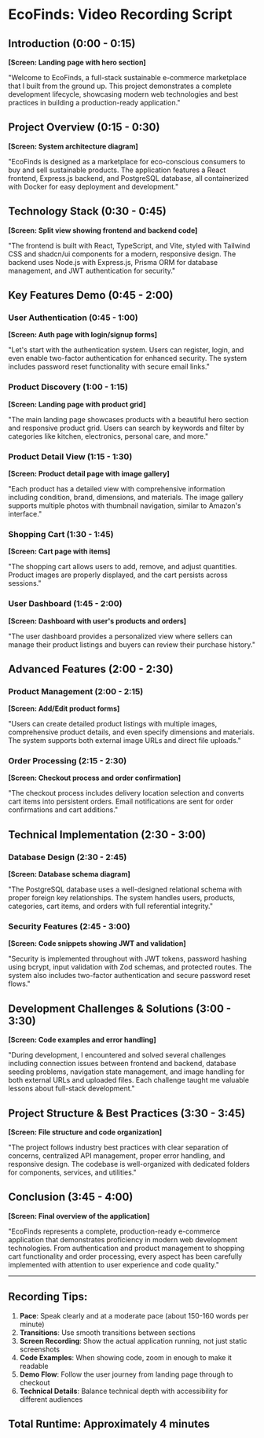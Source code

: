 # EcoFinds: Video Recording Script

## Introduction (0:00 - 0:15)
**[Screen: Landing page with hero section]**

"Welcome to EcoFinds, a full-stack sustainable e-commerce marketplace that I built from the ground up. This project demonstrates a complete development lifecycle, showcasing modern web technologies and best practices in building a production-ready application."

## Project Overview (0:15 - 0:30)
**[Screen: System architecture diagram]**

"EcoFinds is designed as a marketplace for eco-conscious consumers to buy and sell sustainable products. The application features a React frontend, Express.js backend, and PostgreSQL database, all containerized with Docker for easy deployment and development."

## Technology Stack (0:30 - 0:45)
**[Screen: Split view showing frontend and backend code]**

"The frontend is built with React, TypeScript, and Vite, styled with Tailwind CSS and shadcn/ui components for a modern, responsive design. The backend uses Node.js with Express.js, Prisma ORM for database management, and JWT authentication for security."

## Key Features Demo (0:45 - 2:00)

### User Authentication (0:45 - 1:00)
**[Screen: Auth page with login/signup forms]**

"Let's start with the authentication system. Users can register, login, and even enable two-factor authentication for enhanced security. The system includes password reset functionality with secure email links."

### Product Discovery (1:00 - 1:15)
**[Screen: Landing page with product grid]**

"The main landing page showcases products with a beautiful hero section and responsive product grid. Users can search by keywords and filter by categories like kitchen, electronics, personal care, and more."

### Product Detail View (1:15 - 1:30)
**[Screen: Product detail page with image gallery]**

"Each product has a detailed view with comprehensive information including condition, brand, dimensions, and materials. The image gallery supports multiple photos with thumbnail navigation, similar to Amazon's interface."

### Shopping Cart (1:30 - 1:45)
**[Screen: Cart page with items]**

"The shopping cart allows users to add, remove, and adjust quantities. Product images are properly displayed, and the cart persists across sessions."

### User Dashboard (1:45 - 2:00)
**[Screen: Dashboard with user's products and orders]**

"The user dashboard provides a personalized view where sellers can manage their product listings and buyers can review their purchase history."

## Advanced Features (2:00 - 2:30)

### Product Management (2:00 - 2:15)
**[Screen: Add/Edit product forms]**

"Users can create detailed product listings with multiple images, comprehensive product details, and even specify dimensions and materials. The system supports both external image URLs and direct file uploads."

### Order Processing (2:15 - 2:30)
**[Screen: Checkout process and order confirmation]**

"The checkout process includes delivery location selection and converts cart items into persistent orders. Email notifications are sent for order confirmations and cart additions."

## Technical Implementation (2:30 - 3:00)

### Database Design (2:30 - 2:45)
**[Screen: Database schema diagram]**

"The PostgreSQL database uses a well-designed relational schema with proper foreign key relationships. The system handles users, products, categories, cart items, and orders with full referential integrity."

### Security Features (2:45 - 3:00)
**[Screen: Code snippets showing JWT and validation]**

"Security is implemented throughout with JWT tokens, password hashing using bcrypt, input validation with Zod schemas, and protected routes. The system also includes two-factor authentication and secure password reset flows."

## Development Challenges & Solutions (3:00 - 3:30)
**[Screen: Code examples and error handling]**

"During development, I encountered and solved several challenges including connection issues between frontend and backend, database seeding problems, navigation state management, and image handling for both external URLs and uploaded files. Each challenge taught me valuable lessons about full-stack development."

## Project Structure & Best Practices (3:30 - 3:45)
**[Screen: File structure and code organization]**

"The project follows industry best practices with clear separation of concerns, centralized API management, proper error handling, and responsive design. The codebase is well-organized with dedicated folders for components, services, and utilities."

## Conclusion (3:45 - 4:00)
**[Screen: Final overview of the application]**

"EcoFinds represents a complete, production-ready e-commerce application that demonstrates proficiency in modern web development technologies. From authentication and product management to shopping cart functionality and order processing, every aspect has been carefully implemented with attention to user experience and code quality."

---

## Recording Tips:

1. **Pace**: Speak clearly and at a moderate pace (about 150-160 words per minute)
2. **Transitions**: Use smooth transitions between sections
3. **Screen Recording**: Show the actual application running, not just static screenshots
4. **Code Examples**: When showing code, zoom in enough to make it readable
5. **Demo Flow**: Follow the user journey from landing page through to checkout
6. **Technical Details**: Balance technical depth with accessibility for different audiences

## Total Runtime: Approximately 4 minutes
